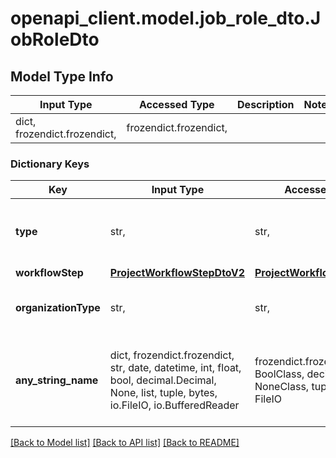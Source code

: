 # openapi_client.model.job_role_dto.JobRoleDto

## Model Type Info
Input Type | Accessed Type | Description | Notes
------------ | ------------- | ------------- | -------------
dict, frozendict.frozendict,  | frozendict.frozendict,  |  | 

### Dictionary Keys
Key | Input Type | Accessed Type | Description | Notes
------------ | ------------- | ------------- | ------------- | -------------
**type** | str,  | str,  |  | must be one of ["PROJECT_OWNER", "JOB_OWNER", "PROVIDER", "GUEST", ] 
**workflowStep** | [**ProjectWorkflowStepDtoV2**](ProjectWorkflowStepDtoV2.md) | [**ProjectWorkflowStepDtoV2**](ProjectWorkflowStepDtoV2.md) |  | [optional] 
**organizationType** | str,  | str,  | not null only for shared projects | [optional] must be one of ["VENDOR", "BUYER", ] 
**any_string_name** | dict, frozendict.frozendict, str, date, datetime, int, float, bool, decimal.Decimal, None, list, tuple, bytes, io.FileIO, io.BufferedReader | frozendict.frozendict, str, BoolClass, decimal.Decimal, NoneClass, tuple, bytes, FileIO | any string name can be used but the value must be the correct type | [optional]

[[Back to Model list]](../../README.md#documentation-for-models) [[Back to API list]](../../README.md#documentation-for-api-endpoints) [[Back to README]](../../README.md)

